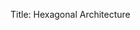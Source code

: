 Title: Hexagonal Architecture

<!--


x-rf the architecture picture, 
to explain how the docs below fit together...

-->
